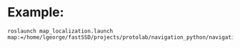 
Example:
========


    roslaunch map_localization.launch  map:=/home/lgeorge/fastSSD/projects/protolab/navigation_python/navigation/protolab_navigation/appart_alex_greyed.yaml

